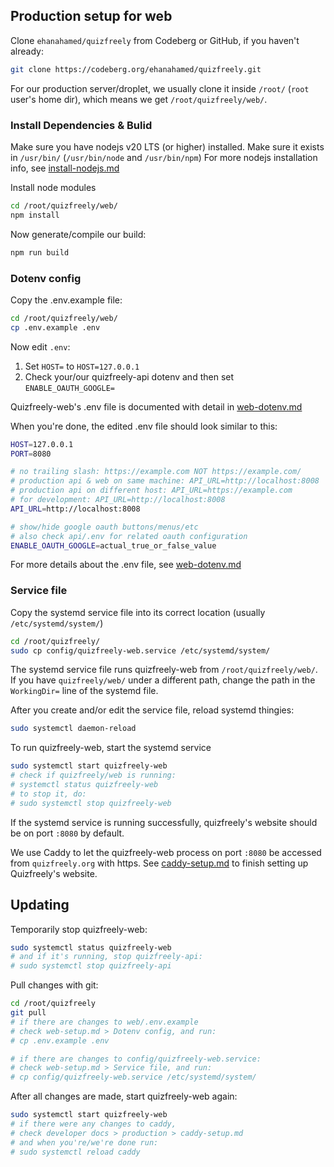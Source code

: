 ## Production setup for web

Clone `ehanahamed/quizfreely` from Codeberg or GitHub, if you haven't already:
```sh
git clone https://codeberg.org/ehanahamed/quizfreely.git
```

For our production server/droplet, we usually clone it inside `/root/` (`root` user's home dir), which means we get `/root/quizfreely/web/`.

### Install Dependencies & Bulid

Make sure you have nodejs v20 LTS (or higher) installed.
Make sure it exists in `/usr/bin/` (`/usr/bin/node` and `/usr/bin/npm`)
For more nodejs installation info, see [install-nodejs.md](./install-nodejs.md)

Install node modules
```sh
cd /root/quizfreely/web/
npm install
```

Now generate/compile our build:
```bash
npm run build
```

### Dotenv config

Copy the .env.example file:
```sh
cd /root/quizfreely/web/
cp .env.example .env
```

Now edit `.env`:
1. Set `HOST=` to `HOST=127.0.0.1`
2. Check your/our quizfreely-api dotenv and then set `ENABLE_OAUTH_GOOGLE=`

Quizfreely-web's .env file is documented with detail in [web-dotenv.md](../web/web-dotenv.md)

When you're done, the edited .env file should look similar to this:
```sh
HOST=127.0.0.1
PORT=8080

# no trailing slash: https://example.com NOT https://example.com/
# production api & web on same machine: API_URL=http://localhost:8008
# production api on different host: API_URL=https://example.com
# for development: API_URL=http://localhost:8008
API_URL=http://localhost:8008

# show/hide google oauth buttons/menus/etc
# also check api/.env for related oauth configuration
ENABLE_OAUTH_GOOGLE=actual_true_or_false_value
```

For more details about the .env file, see [web-dotenv.md](../web/web-dotenv.md)

### Service file

Copy the systemd service file into its correct location (usually `/etc/systemd/system/`)
```sh
cd /root/quizfreely/
sudo cp config/quizfreely-web.service /etc/systemd/system/
```

The systemd service file runs quizfreely-web from `/root/quizfreely/web/`. If you have `quizfreely/web/` under a different path, change the path in the `WorkingDir=` line of the systemd file.

After you create and/or edit the service file, reload systemd thingies:
```sh
sudo systemctl daemon-reload
```

To run quizfreely-web, start the systemd service
```sh
sudo systemctl start quizfreely-web
# check if quizfreely/web is running:
# systemctl status quizfreely-web
# to stop it, do:
# sudo systemctl stop quizfreely-web
```

If the systemd service is running successfully, quizfreely's website should be on port `:8080` by default.

We use Caddy to let the quizfreely-web process on port `:8080` be accessed from `quizfreely.org` with https. See [caddy-setup.md](./caddy-setup.md) to finish setting up Quizfreely's website.

## Updating

Temporarily stop quizfreely-web:
```sh
sudo systemctl status quizfreely-web
# and if it's running, stop quizfreely-api:
# sudo systemctl stop quizfreely-api
```

Pull changes with git:
```sh
cd /root/quizfreely
git pull
# if there are changes to web/.env.example
# check web-setup.md > Dotenv config, and run:
# cp .env.example .env

# if there are changes to config/quizfreely-web.service:
# check web-setup.md > Service file, and run:
# cp config/quizfreely-web.service /etc/systemd/system/
```

After all changes are made, start quizfreely-web again:
```sh
sudo systemctl start quizfreely-web
# if there were any changes to caddy,
# check developer docs > production > caddy-setup.md
# and when you're/we're done run:
# sudo systemctl reload caddy
```
